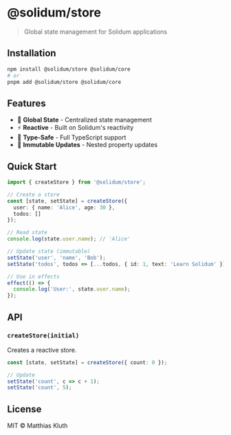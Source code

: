 # @solidum/store

> Global state management for Solidum applications

## Installation

```bash
npm install @solidum/store @solidum/core
# or
pnpm add @solidum/store @solidum/core
```

## Features

- 🏪 **Global State** - Centralized state management
- ⚡ **Reactive** - Built on Solidum's reactivity
- 🎯 **Type-Safe** - Full TypeScript support
- 🔄 **Immutable Updates** - Nested property updates

## Quick Start

```typescript
import { createStore } from '@solidum/store';

// Create a store
const [state, setState] = createStore({
  user: { name: 'Alice', age: 30 },
  todos: []
});

// Read state
console.log(state.user.name); // 'Alice'

// Update state (immutable)
setState('user', 'name', 'Bob');
setState('todos', todos => [...todos, { id: 1, text: 'Learn Solidum' }]);

// Use in effects
effect(() => {
  console.log('User:', state.user.name);
});
```

## API

### `createStore(initial)`

Creates a reactive store.

```typescript
const [state, setState] = createStore({ count: 0 });

// Update
setState('count', c => c + 1);
setState('count', 5);
```

## License

MIT © Matthias Kluth
